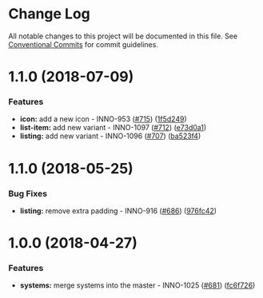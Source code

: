 # Change Log

All notable changes to this project will be documented in this file.
See [Conventional Commits](https://conventionalcommits.org) for commit guidelines.

<a name="1.1.0"></a>

# 1.1.0 (2018-07-09)

### Features

* **icon:** add a new icon - INNO-953 ([#715](https://github.com/ec-europa/europa-component-library/issues/715)) ([1f5d249](https://github.com/ec-europa/europa-component-library/commit/1f5d249))
* **list-item:** add new variant - INNO-1097 ([#712](https://github.com/ec-europa/europa-component-library/issues/712)) ([e73d0a1](https://github.com/ec-europa/europa-component-library/commit/e73d0a1))
* **listing:** add new variant - INNO-1096 ([#707](https://github.com/ec-europa/europa-component-library/issues/707)) ([ba523f4](https://github.com/ec-europa/europa-component-library/commit/ba523f4))

<a name="1.1.0"></a>

# 1.1.0 (2018-05-25)

### Bug Fixes

* **listing:** remove extra padding - INNO-916 ([#686](https://github.com/ec-europa/europa-component-library/issues/686)) ([976fc42](https://github.com/ec-europa/europa-component-library/commit/976fc42))

<a name="1.0.0"></a>

# 1.0.0 (2018-04-27)

### Features

* **systems:** merge systems into the master - INNO-1025 ([#681](https://github.com/ec-europa/europa-component-library/issues/681)) ([fc6f726](https://github.com/ec-europa/europa-component-library/commit/fc6f726))
